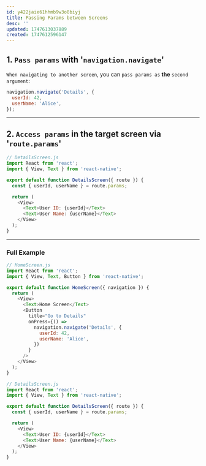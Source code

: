 ```yaml
---
id: y422jaie61hhmb9w3o8biyj
title: Passing Params between Screens
desc: ''
updated: 1747613037889
created: 1747612596147
---
```


## 1. `Pass params` with '`navigation.navigate`'

`When navigating to another screen`, you can `pass params as` **the** `second argument`:

```js
navigation.navigate('Details', {
  userId: 42,
  userName: 'Alice',
});
```

---

## 2. `Access params` in the target screen via '`route.params`'

```js
// DetailsScreen.js
import React from 'react';
import { View, Text } from 'react-native';

export default function DetailsScreen({ route }) {
  const { userId, userName } = route.params;

  return (
    <View>
      <Text>User ID: {userId}</Text>
      <Text>User Name: {userName}</Text>
    </View>
  );
}
```

---

### Full Example

```js
// HomeScreen.js
import React from 'react';
import { View, Text, Button } from 'react-native';

export default function HomeScreen({ navigation }) {
  return (
    <View>
      <Text>Home Screen</Text>
      <Button
        title="Go to Details"
        onPress={() =>
          navigation.navigate('Details', {
            userId: 42,
            userName: 'Alice',
          })
        }
      />
    </View>
  );
}
```

```js
// DetailsScreen.js
import React from 'react';
import { View, Text } from 'react-native';

export default function DetailsScreen({ route }) {
  const { userId, userName } = route.params;

  return (
    <View>
      <Text>User ID: {userId}</Text>
      <Text>User Name: {userName}</Text>
    </View>
  );
}
```